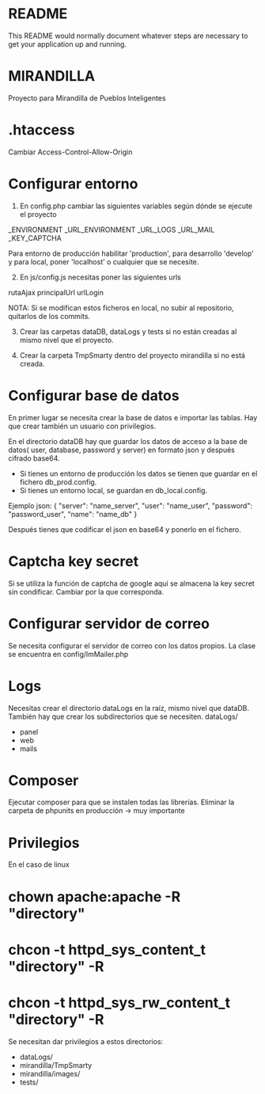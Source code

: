 # README #

This README would normally document whatever steps are necessary to get your application up and running.

# MIRANDILLA

Proyecto para Mirandilla de Pueblos Inteligentes

# .htaccess

Cambiar Access-Control-Allow-Origin

# Configurar entorno

1. En config.php cambiar las siguientes variables según dónde se ejecute el proyecto

_ENVIRONMENT
_URL_ENVIRONMENT
_URL_LOGS
_URL_MAIL
_KEY_CAPTCHA

Para entorno de producción habilitar 'production', para desarrollo 'develop' y para local, poner 'localhost' o cualquier que se necesite.


2. En js/config.js necesitas poner las siguientes urls

rutaAjax
principalUrl
urlLogin

NOTA: Si se modifican estos ficheros en local, no subir al repositorio, quitarlos de los commits.

3. Crear las carpetas dataDB, dataLogs y tests si no están creadas al mismo nivel que el proyecto.

4. Crear la carpeta TmpSmarty dentro del proyecto mirandilla si no está creada.

# Configurar base de datos

En primer lugar se necesita crear la base de datos e importar las tablas. Hay que crear también un usuario con privilegios.

En el directorio dataDB hay que guardar los datos de acceso a la base de datos( user, database, password y server) en formato json y después cifrado base64.
- Si tienes un entorno de producción los datos se tienen que guardar en el fichero db_prod.config.
- Si tienes un entorno local, se guardan en db_local.config.

Ejemplo json:
{
  "server": "name_server",
  "user": "name_user",
  "password": "password_user",
  "name": "name_db"
}

Después tienes que codificar el json en base64 y ponerlo en el fichero.

# Captcha key secret
Si se utiliza la función de captcha de google aquí se almacena la key secret sin condificar. Cambiar por la que corresponda.

# Configurar servidor de correo

Se necesita configurar el servidor de correo con los datos propios. La clase se encuentra en config/lmMailer.php

# Logs

Necesitas crear el directorio dataLogs en la raíz, mismo nivel que dataDB. También hay que crear los subdirectorios que se necesiten.
dataLogs/

- panel
- web
- mails

# Composer

Ejecutar composer para que se instalen todas las librerías.
Eliminar la carpeta de phpunits en producción -> muy importante


# Privilegios

En el caso de linux

# chown apache:apache -R "directory"
# chcon -t httpd_sys_content_t "directory" -R
# chcon -t httpd_sys_rw_content_t "directory" -R

Se necesitan dar privilegios a estos directorios:

- dataLogs/
- mirandilla/TmpSmarty
- mirandilla/images/
- tests/



